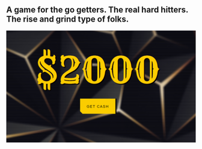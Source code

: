## A game for the go getters. The real hard hitters. The rise and grind type of folks.

![Cash Getter Home Screen](src/images/brave_gWVJfzjcqM.png)


